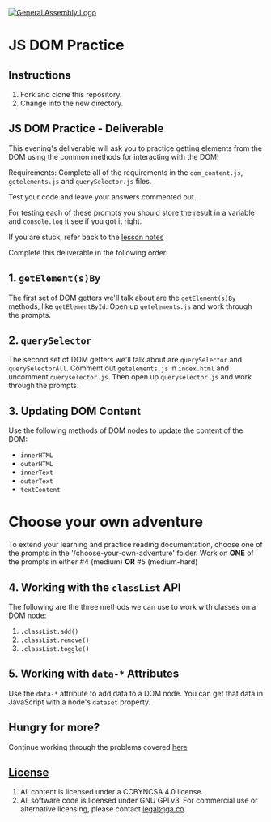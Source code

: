 [![General Assembly Logo](https://camo.githubusercontent.com/1a91b05b8f4d44b5bbfb83abac2b0996d8e26c92/687474703a2f2f692e696d6775722e636f6d2f6b6538555354712e706e67)](https://generalassemb.ly/education/web-development-immersive)

# JS DOM Practice

## Instructions

1. Fork and clone this repository.
1. Change into the new directory.

## JS DOM Practice - Deliverable

This evening's deliverable will ask you to practice getting elements from the DOM using the common methods for interacting
with the DOM!

Requirements: 
Complete all of the requirements in the `dom_content.js`, `getelements.js` and `querySelector.js` files. 

Test your code and leave your answers commented out. 

For testing each of these prompts you should store the result in a variable and `console.log` it see if you got it right.

If you are stuck, refer back to the [lesson notes](https://git.generalassemb.ly/seir-1213-staging/js-dom)

Complete this deliverable in the following order: 

## 1. `getElement(s)By`

The first set of DOM getters we'll talk about are the `getElement(s)By` methods,
like `getElementById`. Open up `getelements.js` and work through the prompts.

## 2. `querySelector`

The second set of DOM getters we'll talk about are `querySelector` and
`querySelectorAll`. Comment out `getelements.js` in `index.html` and uncomment
`queryselector.js`. Then open up `queryselector.js` and work through the
prompts.

## 3. Updating DOM Content

Use the following methods of DOM nodes to update the content of the DOM:

* `innerHTML`
* `outerHTML`
* `innerText`
* `outerText`
* `textContent`

# Choose your own adventure

To extend your learning and practice reading documentation, choose one of the prompts in the '/choose-your-own-adventure' folder.
Work on __ONE__ of the prompts in either #4 (medium) __OR__ #5 (medium-hard)

## 4. Working with the `classList` API

The following are the three methods we can use to work with classes on a DOM
node:

1. `.classList.add()`
1. `.classList.remove()`
1. `.classList.toggle()`

## 5. Working with `data-*` Attributes

Use the `data-*` attribute to add data to a DOM node. You can get that data in
JavaScript with a node's `dataset` property.

## Hungry for more? 
Continue working through the problems covered [here](https://git.generalassemb.ly/seir-1213/dom-fundamentals-review)

## [License](LICENSE)

1.  All content is licensed under a CC­BY­NC­SA 4.0 license.
1.  All software code is licensed under GNU GPLv3. For commercial use or
    alternative licensing, please contact legal@ga.co.
